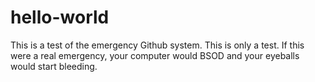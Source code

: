# hello-world

This is a test of the emergency Github system. This is only a test.
If this were a real emergency, your computer would BSOD and your eyeballs would start bleeding. 
